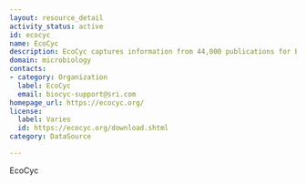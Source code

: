 ```yaml
---
layout: resource_detail
activity_status: active
id: ecocyc
name: EcoCyc
description: EcoCyc captures information from 44,000 publications for Escherichia coli K-12 substr. MG1655. Use EcoCyc to search for knowledge on E. coli genes, regulation, and metabolism; analyze transcriptomics data; perform comparative analyses; and run a metabolic model.
domain: microbiology
contacts:
- category: Organization
  label: EcoCyc
  email: biocyc-support@sri.com
homepage_url: https://ecocyc.org/
license:
  label: Varies
  id: https://ecocyc.org/download.shtml
category: DataSource

---
```


EcoCyc